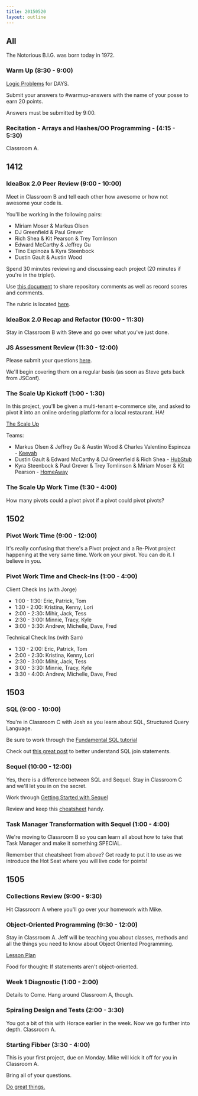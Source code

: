 ```yaml
---
title: 20150520
layout: outline
---
```


## All

The Notorious B.I.G. was born today in 1972.

### Warm Up (8:30 - 9:00)

[Logic Problems](http://cl.ly/2e42381b1O3G) for DAYS.

Submit your answers to #warmup-answers with the name of your posse to earn 20 points.

Answers must be submitted by 9:00.

### Recitation - Arrays and Hashes/OO Programming - (4:15 - 5:30)
Classroom A.


## 1412

### IdeaBox 2.0 Peer Review (9:00 - 10:00)

Meet in Classroom B and tell each other how awesome or how not awesome your code is.

You'll be working in the following pairs:

* Miriam Moser & Markus Olsen
* DJ Greenfield & Paul Grever
* Rich Shea & Kit Pearson & Trey Tomlinson
* Edward McCarthy & Jeffrey Gu
* Tino Espinoza & Kyra Steenbock
* Dustin Gault & Austin Wood

Spend 30 minutes reviewing and discussing each project (20 minutes if you're in the triplet).

Use [this document](https://etherpad.mozilla.org/wZhIymiGgm) to share repository comments as well as record scores and comments.

The rubric is located [here](https://github.com/JumpstartLab/curriculum/blob/master/source/projects/revenge_of_idea_box.markdown).

### IdeaBox 2.0 Recap and Refactor (10:00 - 11:30)

Stay in Classroom B with Steve and go over what you've just done.

### JS Assessment Review (11:30 - 12:00)

Please submit your questions [here](https://etherpad.mozilla.org/CEI43yWtKx).

We'll begin covering them on a regular basis (as soon as Steve gets back from JSConf).

### The Scale Up Kickoff (1:00 - 1:30)

In this project, you'll be given a multi-tenant e-commerce site, and asked
to pivot it into an online ordering platform for a local restaurant. HA!

[The Scale Up](https://github.com/JumpstartLab/curriculum/blob/master/source/projects/the_scale_up.markdown)

Teams:

* Markus Olsen & Jeffrey Gu & Austin Wood & Charles Valentino Espinoza - [Keevah](https://github.com/turingschool-projects/keevah)
* Dustin Gault & Edward McCarthy & DJ Greenfield & Rich Shea - [HubStub](https://github.com/turingschool-projects/hubstub)
* Kyra Steenbock & Paul Grever & Trey Tomlinson & Miriam Moser & Kit Pearson - [HomeAway](https://github.com/turingschool-projects/HomeAway)

### The Scale Up Work Time (1:30 - 4:00)

How many pivots could a pivot pivot if a pivot could pivot pivots?

## 1502

### Pivot Work Time (9:00 - 12:00)

It's really confusing that there's a Pivot project and a Re-Pivot project happening
at the very same time. Work on your pivot. You can do it. I believe in you.

### Pivot Work Time and Check-Ins (1:00 - 4:00)

Client Check Ins (with Jorge)

* 1:00 - 1:30: Eric, Patrick, Tom
* 1:30 - 2:00: Kristina, Kenny, Lori
* 2:00 - 2:30: Mihir, Jack, Tess
* 2:30 - 3:00: Minnie, Tracy, Kyle
* 3:00 - 3:30: Andrew, Michelle, Dave, Fred

Technical Check Ins (with Sam)

* 1:30 - 2:00: Eric, Patrick, Tom
* 2:00 - 2:30: Kristina, Kenny, Lori
* 2:30 - 3:00: Mihir, Jack, Tess
* 3:00 - 3:30: Minnie, Tracy, Kyle
* 3:30 - 4:00: Andrew, Michelle, Dave, Fred

## 1503

### SQL (9:00 - 10:00)

You're in Classroom C with Josh as you learn about SQL, Structured Query Language.

Be sure to work through the [Fundamental SQL tutorial](http://tutorials.jumpstartlab.com/topics/sql/fundamental_sql.html)

Check out [this great post](http://blog.codinghorror.com/a-visual-explanation-of-sql-joins/) to better understand SQL join statements.

### Sequel (10:00 - 12:00)

Yes, there is a difference between SQL and Sequel. Stay in Classroom C and we'll let you in on the secret.

Work through [Getting Started with Sequel](http://tutorials.jumpstartlab.com/topics/sql/sequel.html)

Review and keep this [cheatsheet](http://sequel.jeremyevans.net/rdoc/files/doc/cheat_sheet_rdoc.html) handy.

### Task Manager Transformation with Sequel (1:00 - 4:00)

We're moving to Classroom B so you can learn all about how to take that Task Manager and make it something SPECIAL.

Remember that cheatsheet from above? Get ready to put it to use as we introduce the Hot Seat where you will live code for points!

## 1505

### Collections Review (9:00 - 9:30)

Hit Classroom A where you'll go over your homework with Mike.

### Object-Oriented Programming (9:30 - 12:00)

Stay in Classroom A. Jeff will be teaching you about classes, methods and all the things
you need to know about Object Oriented Programming.

[Lesson Plan](https://github.com/turingschool/lesson_plans/blob/master/ruby_01-object_oriented_programming_with_ruby/object_oriented_programming.markdown)

Food for thought: If statements aren't object-oriented.

### Week 1 Diagnostic (1:00 - 2:00)

Details to Come. Hang around Classroom A, though.

### Spiraling Design and Tests (2:00 - 3:30)

You got a bit of this with Horace earlier in the week. Now we go further into depth. Classroom A.

### Starting Fibber (3:30 - 4:00)

This is your first project, due on Monday. Mike will kick it off for you in Classroom A.

Bring all of your questions.

[Do great things.](https://github.com/turingschool/challenges/blob/master/fibber.markdown)


